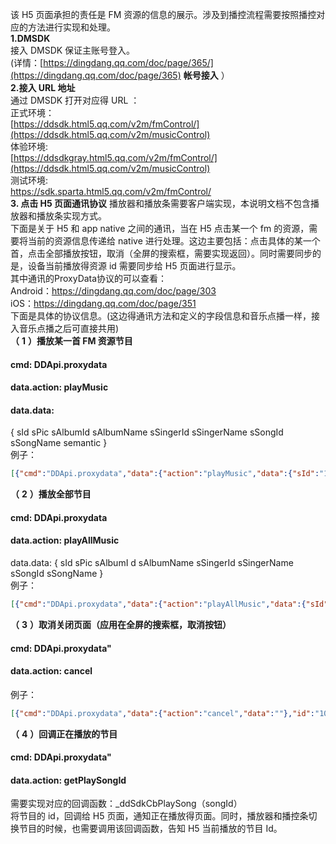 该 H5 页面承担的责任是 FM 资源的信息的展示。涉及到播控流程需要按照播控对应的方法进行实现和处理。</br>
 __1.DMSDK__ </br>
接入 DMSDK 保证主账号登入。</br>
(详情：[https://dingdang.qq.com/doc/page/365/](https://dingdang.qq.com/doc/page/365)  __帐号接入__ ）</br>
 __2.接入 URL 地址__ </br>
通过 DMSDK 打开对应得 URL ：</br>
正式环境：</br>
[https://ddsdk.html5.qq.com/v2m/fmControl/](https://ddsdk.html5.qq.com/v2m/musicControl)</br>
体验环境:</br>
[https://ddsdkgray.html5.qq.com/v2m/fmControl/](https://ddsdk.html5.qq.com/v2m/musicControl)</br>
测试环境:</br>
 https://sdk.sparta.html5.qq.com/v2m/fmControl/ </br>
 __3. 点击 H5 页面通讯协议__ 
播放器和播放条需要客户端实现，本说明文档不包含播放器和播放条实现方式。</br>
下面是关于 H5 和 app native 之间的通讯，当在 H5 点击某一个 fm 的资源，需要将当前的资源信息传递给 native 进行处理。这边主要包括：点击具体的某一个首，点击全部播放按钮，取消（全屏的搜索框，需要实现返回）。同时需要同步的是，设备当前播放得资源 id 需要同步给 H5 页面进行显示。</br>
其中通讯的ProxyData协议的可以查看：</br>
Android：https://dingdang.qq.com/doc/page/303</br>
iOS：https://dingdang.qq.com/doc/page/351</br>
下面是具体的协议信息。(这边得通讯方法和定义的字段信息和音乐点播一样，接入音乐点播之后可直接共用)</br>
__（__  __1__  __）播放某一首 FM 资源节目__
#### cmd: DDApi.proxydata 
#### data.action: playMusic 
#### data.data: 
{
sId sPic sAlbumId
sAlbumName
sSingerId
sSingerName
sSongId
sSongName
semantic
}</br>
例子：</br>
 ```json
[{"cmd":"DDApi.proxydata","data":{"action":"playMusic","data":{"sId":"1_rd000M9dh94AzeBj","sPic":"http://imgcache.qq.com/fm/photo/album/rmid_album_360/B/j/000M9dh94AzeBj.jpg?time=1533460912","sSongId":"1_rd002vYGDk3luxcr","sSongName":"成长需要时间，可长大只是瞬间","semantic":"{ \"bubble_transform_query\": \"\", \"confidence\": -1, \"domain\": \"fm\", \"extra_semantic\": [ ], \"ifttt_this\":\"\", \"intent\": \"play_show\", \"invocation_name\": \"\", \"is_semantic_only\": true, \"nlu_match_info\": { \"is_single_entity\": true,\"matched_type\": 0 }, \"query\": \"\", \"query_source_type\": 1, \"query_type\": 2, \"session_complete\": false, \"skill_id\": \"\", \"skill_trigger_type\":1, \"slots\": [ { \"confirm_state\": 0, \"json_values\": [ ], \"name\": \"albumid\", \"prompt\": { \"prompt_type\": 0, \"show_text\": \"\", \"slot_name\":\"\", \"slot_type\": \"\", \"speak_text\": \"\" }, \"sInteractionType\": 0, \"sPrompt\": { \"intent_name\": \"\", \"show_text\": \"\", \...114, 100, 48, 48,48, 77, 57, 100, 104, 57, 52, 65, 122, 101, 66, 106, 22, 0, 44, 60, 70, 0, 92 ] ] }, { \"confirm_state\": 0, \"json_values\": [ ], \"name\": \"showid\",\"prompt\": { \"prompt_type\": 0, \"show_text\": \"\", \"slot_name\": \"\", \"slot_type\": \"\", \"speak_text\": \"\" }, \"sInteractionType\": 0,\"sPrompt\": { \"intent_name\": \"\", \"show_text\": \"\", \"skill_id\": \"\", \"slot_name\": \"\", \"slot_options\": \"\", \"slot_type\": \"\",\"speak_text\": \"\" }, \"selectResult\": { \"all_no\": false, \"index\": -1, \"indexes\": [ ], \"type\": 0, \"value\": \"\" }, \"select_state\": 0, \"slot_struct\":1, \"type\": \"\", \"values\": [ [ 6, 18, 49, 95, 114, 100, 48, 48, 50, 118, 89, 71, 68, 107, 51, 108, 117, 120, 99, 114, 22, 0, 44, 60, 70, 0, 92 ] ] } ],\"slots_v2\": [ ], \"type\": 0, \"voice_query\": { \"asr_results\": [ ], \"compress_type\": 1, \"pre_itn_query\": \"\", \"raw_data\": [ ], \"sample_rate\": 8000 } }"}},"id":"10_1564557808278_DDApi.proxydata"}]
``` 
__（__  __2__  __）播放全部节目__
#### cmd: DDApi.proxydata
#### data.action: playAllMusic 
data.data:
{ 
sId sPic sAlbumI d 
sAlbumName 
sSingerId 
sSingerName 
sSongId 
sSongName 
}</br>
例子：</br>
  ```json
[{"cmd":"DDApi.proxydata","data":{"action":"playAllMusic","data":{"sId":"1_rd000M9dh94AzeBj","sPic":"http://imgcac he.qq.com/fm/photo/album/rmid_album_360/B/j/000M9dh94AzeBj.jpg?time=1533460912","sSongId":"1_rd002vYGDk3luxcr","sSongName":"成长需要时间，可长大只是瞬间","semantic":"{ \"bubble_transform_query\": \"\", \"confidence\": -1, \"domain\": \"fm\", \"extra_semantic\": [ ], \"ifttt_this\": \"\", \"intent\": \"play_show\", \"invocation_name\": \"\", \"is_semantic_only\": true, \"nlu_match_info\": { \"is_single_entity\": true, \"matched_type\": 0 }, \"query\": \"\", \"query_source_type\": 1, \"query_type\": 2, \"session_complete\": false, \"skill_id\": \"\", \"skill_trigger_type\": 1, \"slots\": [ { \"confirm_state\": 0, \"json_values\": [ ], \"name\": \"albumid\", \"prompt\": { \"prompt_type\": 0, \"show_text\": \"\", \"slot_name\": \"\", \"slot_type\": \"\", \"speak_text\": \"\" }, \"sInteractionType\": 0, \"sPrompt\": { \"intent_name\": \"\", \"show_text\": \"\"...114, 100, 48, 48, 48,77, 57, 100, 104, 57, 52, 65, 122, 101, 66, 106, 22, 0, 44, 60, 70, 0, 92 ] ] }, { \"confirm_state\": 0, \"json_values\": [ ], \"name\": \"showid\", \"prompt\":{ \"prompt_type\": 0, \"show_text\": \"\", \"slot_name\": \"\", \"slot_type\": \"\", \"speak_text\": \"\" }, \"sInteractionType\": 0, \"sPrompt\":{ \"intent_name\": \"\", \"show_text\": \"\", \"skill_id\": \"\", \"slot_name\": \"\", \"slot_options\": \"\", \"slot_type\": \"\", \"speak_text\": \"\" },\"selectResult\": { \"all_no\": false, \"index\": -1, \"indexes\": [ ], \"type\": 0, \"value\": \"\" }, \"select_state\": 0, \"slot_struct\": 1, \"type\": \"\",\"values\": [ [ 6, 18, 49, 95, 114, 100, 48, 48, 50, 118, 89, 71, 68, 107, 51, 108, 117, 120, 99, 114, 22, 0, 44, 60, 70, 0, 92 ] ] } ], \"slots_v2\": [ ], \"type\":0, \"voice_query\": { \"asr_results\": [ ], \"compress_type\": 1, \"pre_itn_query\": \"\", \"raw_data\": [ ], \"sample_rate\": 8000 } }"}},"id":"10_1564558064005_DDApi.proxydata"}]
 ```
__（__  __3__  __）取消关闭页面（应用在全屏的搜索框，取消按钮）__
#### cmd: DDApi.proxydata"
#### data.action: cancel
例子：</br>
  ```json
[{"cmd":"DDApi.proxydata","data":{"action":"cancel","data":""},"id":"10_1555504265707_DDApi.proxydata"}]
  ```
 __（__  __4__  __）回调正在播放的节目__ 
#### cmd: DDApi.proxydata"
#### data.action:  __getPlaySongId__ 
需要实现对应的回调函数：_ddSdkCbPlaySong（songId）</br>
将节目的 id，回调给 H5 页面，通知正在播放得页面。同时，播放器和播控条切换节目的时候，也需要调用该回调函数，告知 H5 当前播放的节目 Id。</br>
